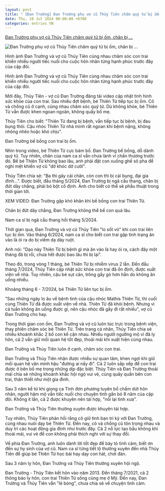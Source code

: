 ```yaml
---
layout: post
title: " [Đan Trường] Đan Trường phụ vợ cũ Thủy Tiên chăm quý tử bị ốm, chân bị ..."
date: Thu, 18 Jul 2024 00:00:00 +0700
categories: entries VN
---
```

[Đan Trường phụ vợ cũ Thủy Tiên chăm quý tử bị ốm, chân bị ...](https://eva.vn/lang-sao/dan-truong-phu-vo-cu-thuy-tien-cham-quy-tu-bi-om-chan-bi-thuong-chua-lanh-van-be-do-con-c20a602484.html)

![Đan Trường phụ vợ cũ Thủy Tiên chăm quý tử bị ốm, chân bị ...](https://cdn.eva.vn/upload/3-2024/images/2024-07-18/img-social-uploadbtv-thumb-0--1--4--1721294944-295-width1200height628-watermark.jpg)

Hình ảnh Đan Trường và vợ cũ Thủy Tiên cùng nhau chăm sóc con trai khiến nhiều người tiếc nuối cho cuộc hôn nhân từng hạnh phúc trước đây của cặp đôi.

Hình ảnh Đan Trường và vợ cũ Thủy Tiên cùng nhau chăm sóc con trai khiến nhiều người tiếc nuối cho cuộc hôn nhân từng hạnh phúc trước đây của cặp đôi.

Mới đây, Thủy Tiên - vợ cũ Đan Trường đăng tải video cập nhật tình hình sức khỏe của con trai. Sau nhiều đợt bệnh, bé Thiên Từ tiếp tục bị ốm. Cô và chồng cũ ở cạnh, cùng nhau chăm sóc quý tử. Dù không khỏe, bé Thiên Từ vẫn được khen ngoan ngoãn, không quấy bố mẹ.

Thủy Tiên cho biết: "Thiên Từ đang bị bệnh, vẫn tiếp tục bị bệnh, bị đau bụng thôi. Cậu nhóc Thiên Từ nhà mình rất ngoan khi bệnh nặng, không nhõng nhẽo hoặc khó chịu".

Đan Trường bế bồng con trai bị ốm.

Nhìn trong video, bé Thiên Từ cực bám bố. Đan Trường bế bồng, dỗ dành quý tử. Tuy nhiên, chân của nam ca sĩ vẫn chưa lành vì chấn thương trước đó. Bế bé Thiên Từ không bao lâu, anh phải đặt con xuống ghế sô pha để nghỉ mệt khiến vợ cũ "dở khóc dở cười".

Thủy Tiên chia sẻ: "Ba thì gãy cái chân, còn con thì bị cái bụng, đại gia đình...". Được biết, đầu tháng 5/2024, Đan Trường bị ngã cầu thang, chân bị đứt dây chằng, phải bó bột cố định. Anh cho biết có thể sẽ phẫu thuật trong thời gian tới.

XEM VIDEO: Đan Trường gặp khó khăn khi bế bồng con trai Thiên Từ.

Chân bị đứt dây chằng, Đan Trường không thể bế con quá lâu.

Nam ca sĩ bị ngã cầu thang hồi tháng 5/2024.

Thời gian qua, Đan Trường và vợ cũ Thủy Tiên "lo sốt vó" khi con trai liên tục bị ốm. Vào tháng 6/2024, nam ca sĩ cho biết con trai gặp tình trạng ăn vào là ói ra do bị viêm dạ dày ruột.

Anh nói: "Dạo này Thiên Từ bị bệnh gì mà ăn vào là hay ói ra, cách đây một tháng đã bị rồi, chưa hết được bao lâu thì bị lại".

Theo đó, trong vòng 1 tháng, bé Thiên Từ bị nhiễm virus 2 lần. Đến đầu tháng 7/2024, Thủy Tiên cập nhật sức khỏe con trai đã ổn định, được xuất viện về nhà. Tuy nhiên, cậu bé sụt cân, trông gầy gò hơn hẳn do không ăn uống nhiều.

Khoảng tháng 6 - 7/2024, bé Thiên Từ liên tục bị ốm.

"Sau những ngày lo âu về bệnh tình của cậu nhóc Mathis Thiên Từ, thì cuối cùng Thiên Từ đã được xuất viện về nhà. Thiên Từ đã khỏi bệnh. Nhưng vì cả tuần không ăn uống được gì, nên cậu nhóc đã gầy đi rất nhiều", vợ cũ Đan Trường cho hay.

Trong thời gian con ốm, Đan Trường và vợ cũ luôn túc trực trong bệnh viện, thay phiên chăm sóc bé Thiên Từ. Trên trang cá nhân, Thủy Tiên chia sẻ nhiều khoảnh khắc 2 bố con kề cận nhau. Nhiều người ngưỡng mộ vì đã ly hôn, cả 2 vẫn giữ mối quan hệ tốt đẹp, thoải mái khi xuất hiện cùng nhau.

Đan Trường và Thủy Tiên luôn ở cạnh, chăm sóc con trai.

Đan Trường và Thủy Tiên nhận được nhiều sự quan tâm, khen ngợi khi giữ mối quan hệ văn minh hậu "đường ai nấy đi". Cả 2 luôn sắp xếp để con trai được ở bên bố mẹ trong những dịp đặc biệt. Thủy Tiên và Đan Trường thoải mái chia sẻ những khoảnh khắc hội ngộ vui vẻ, cùng quây quần bên con trai, thân thiết như một gia đình.

Sau 3 năm kể từ khi giọng ca Tình đơn phương tuyên bố chấm dứt hôn nhân, người hâm mộ vẫn tiếc nuối cho chuyện tình gắn bó 8 năm của cặp đôi. Không ít lần, cả 2 được khuyên nên tái hợp, "nối lại tình xưa".

Đan Trường và Thủy Tiên thường xuyên được khuyên tái hợp.

Tuy nhiên, Thủy Tiên phản hồi rằng cô giữ tình bạn tri kỷ với Đan Trường, cùng nhau nuôi dạy bé Thiên Từ. Đến nay, cô và chồng cũ tôn trọng nhau và duy trì các hoạt động gia đình như trước đây. Cả 2 nỗ lực tạo bầu không khí thoải mái, vui vẻ để con không phải thích nghi với sự thay đổi.

Về phía Đan Trường, anh luôn dành lời tốt đẹp để bày tỏ tình cảm, biết ơn đến sự hy sinh của vợ cũ. Nam ca sĩ từng tiết lộ thường xuyên đến nhà Thủy Tiên để giúp bé Thiên Từ học bài hay dạy con hát, chơi đàn.

Sau 3 năm ly hôn, Đan Trường và Thủy Tiên thường xuyên hội ngộ.

Đan Trường - Thủy Tiên kết hôn vào năm 2013. Đến tháng 7/2021, cả 2 thông báo ly hôn, con trai Thiên Từ sống cùng mẹ ở Mỹ. Đến nay, Đan Trường và Thủy Tiên vẫn "lẻ bóng", chưa chia sẻ về chuyện tình cảm.

